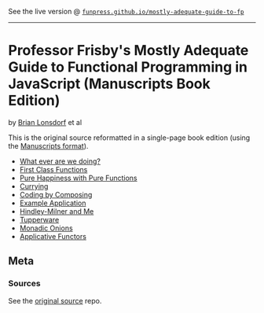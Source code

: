 
See the live version @ [`funpress.github.io/mostly-adequate-guide-to-fp`](http://funpress.github.io/mostly-adequate-guide-to-fp)

---

# Professor Frisby's Mostly Adequate Guide to Functional Programming in JavaScript (Manuscripts Book Edition)

by [Brian Lonsdorf](https://github.com/DrBoolean) et al

This is the original source reformatted in a single-page book edition (using the [Manuscripts format](http://manuscripts.github.io)).

- [What ever are we doing?](01__What_ever_are_we_doing.md)
- [First Class Functions](02__First_Class_Functions.md)
- [Pure Happiness with Pure Functions](03__Pure_Happiness_with_Pure_Functions.md)
- [Currying](04__Currying.md)
- [Coding by Composing](05__Coding_by_Composing.md)
- [Example Application](06__Example_Application.md)
- [Hindley-Milner and Me](07__Hindley-Milner_and_Me.md)
- [Tupperware](08__Tupperware.md)
- [Monadic Onions](09__Monadic_Onions.md)
- [Applicative Functors](10__Applicative_Functors.md)


## Meta

### Sources

See the [original source](https://github.com/MostlyAdequate/mostly-adequate-guide) repo.
